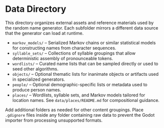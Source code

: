 # Data Directory

This directory organizes external assets and reference materials used by the random name generator. Each subfolder mirrors a different data source that the generator can load at runtime.

- `markov_models/` – Serialized Markov chains or similar statistical models for constructing names from character sequences.
- `syllable_sets/` – Collections of syllable groupings that allow deterministic assembly of pronounceable tokens.
- `wordlists/` – Curated name lists that can be sampled directly or used to seed other algorithms.
- `objects/` – Optional thematic lists for inanimate objects or artifacts used in specialized generators.
- `people/` – Optional demographic-specific lists or metadata used to produce person names.
- `places/` – Wordlists, syllable sets, and Markov models tailored for location names. See `data/places/README.md` for compositional guidance.

Add additional folders as needed for other content groupings. Place `.gdignore` files inside any folder containing raw data to prevent the Godot importer from processing unsupported formats.
